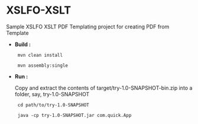 # XSLFO-XSLT

Sample XSLFO XSLT PDF Templating project for creating PDF from Template

 * __Build :__ 

 		mvn clean install
 		
 		mvn assembly:single

 * __Run   :__ 

	 Copy and extract the contents of target/try-1.0-SNAPSHOT-bin.zip into a folder, say, try-1.0-SNAPSHOT 
	 
		cd path/to/try-1.0-SNAPSHOT
		
		java -cp try-1.0-SNAPSHOT.jar com.quick.App

